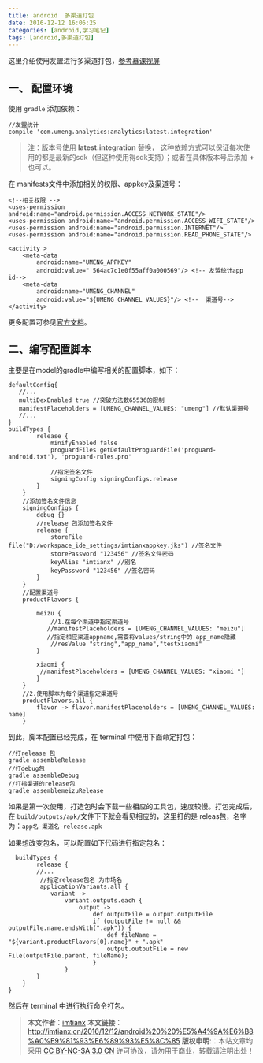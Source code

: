 ```yaml
---
title: android  多渠道打包
date: 2016-12-12 16:06:25
categories: [android,学习笔记]
tags: [android,多渠道打包]
---
```

这里介绍使用友盟进行多渠道打包，[参考慕课视屏](http://www.imooc.com/learn/752)

## 一、 配置环境
使用 `gradle` 添加依赖：

```
//友盟统计
compile 'com.umeng.analytics:analytics:latest.integration'
```
<!-- more -->
> 注：版本号使用 **latest.integration** 替换， 这种依赖方式可以保证每次使用的都是最新的sdk（但这种使用得sdk支持）；或者在具体版本号后添加 **+** 也可以。

在 manifests文件中添加相关的权限、appkey及渠道号：

```
<!--相关权限 -->
<uses-permission android:name="android.permission.ACCESS_NETWORK_STATE"/>
<uses-permission android:name="android.permission.ACCESS_WIFI_STATE"/>
<uses-permission android:name="android.permission.INTERNET"/>
<uses-permission android:name="android.permission.READ_PHONE_STATE"/>

<activity >
    <meta-data
        android:name="UMENG_APPKEY"
        android:value="	564ac7c1e0f55aff0a000569"/> <!-- 友盟统计app id-->
    <meta-data
        android:name="UMENG_CHANNEL"
        android:value="${UMENG_CHANNEL_VALUES}"/> <!--  渠道号-->
</activity>

```
更多配置可参见[官方文档](http://dev.umeng.com/analytics/android-doc/integration?spm=0.0.0.0.RSo52l)。

## 二、编写配置脚本
主要是在model的gradle中编写相关的配置脚本，如下：

```
defaultConfig{
   //...
   multiDexEnabled true //突破方法数65536的限制
   manifestPlaceholders = [UMENG_CHANNEL_VALUES: "umeng"] //默认渠道号
   //...
}
buildTypes {
        release {
            minifyEnabled false
            proguardFiles getDefaultProguardFile('proguard-android.txt'), 'proguard-rules.pro'

            //指定签名文件
            signingConfig signingConfigs.release
        }
    }
    //添加签名文件信息
    signingConfigs {
        debug {}
        //release 包添加签名文件
        release {
            storeFile file("D:/workspace_ide_settings/imtianxappkey.jks") //签名文件
            storePassword "123456" //签名文件密码
            keyAlias "imtianx" //别名
            keyPassword "123456" //签名密码
        }
    }
    //配置渠道号
    productFlavors {

        meizu {
            //1.在每个渠道中指定渠道号
           //manifestPlaceholders = [UMENG_CHANNEL_VALUES: "meizu"]
           //指定相应渠道appname,需要将values/string中的 app_name隐藏
            //resValue "string","app_name","testxiaomi"
        }

        xiaomi {
         //manifestPlaceholders = [UMENG_CHANNEL_VALUES: "xiaomi "]
        }
    }
    //2.使用脚本为每个渠道指定渠道号
    productFlavors.all {
        flavor -> flavor.manifestPlaceholders = [UMENG_CHANNEL_VALUES: name]
    }
```

到此，脚本配置已经完成，在 terminal 中使用下面命定打包：

```
//打release 包
gradle assembleRelease
//打debug包
gradle assembleDebug
//打指渠道的release包
gradle assemblemeizuRelease
```
如果是第一次使用，打造包时会下载一些相应的工具包，速度较慢。打包完成后，在 `build/outputs/apk/`文件下下就会看见相应的，这里打的是 releas包，名字为：`app名-渠道名-release.apk`

如果想改变包名，可以配置如下代码进行指定包名：

```
  buildTypes {
        release {
        //...
         //指定release包名 为市场名
         applicationVariants.all {
            variant ->
                variant.outputs.each {
                    output ->
                        def outputFile = output.outputFile
                        if (outputFile != null && outputFile.name.endsWith(".apk")) {
                            def fileName = "${variant.productFlavors[0].name}" + ".apk"
                            output.outputFile = new File(outputFile.parent, fileName);
                        }
                }
        }
    }
}

```

然后在 terminal 中进行执行命令打包。

> **本文作者**：[imtianx](http://imtianx.cn/about)
> **本文链接**： http://imtianx.cn/2016/12/12/android%20%20%E5%A4%9A%E6%B8%A0%E9%81%93%E6%89%93%E5%8C%85
> **版权申明**:：本站文章均采用 [CC BY-NC-SA 3.0 CN](http://creativecommons.org/licenses/by-nc-sa/3.0/cn/) 许可协议，请勿用于商业，转载请注明出处！








